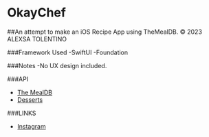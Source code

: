 # OkayChef 
 ##An attempt to make an iOS Recipe App using TheMealDB. 
© 2023 ALEXSA TOLENTINO

###Framework Used
-SwiftUI
-Foundation


###Notes
-No UX design included. 

###API
- [The MealDB](https://themealdb.com/api.php)
- [Desserts](https://themealdb.com/api/json/v1/1/filter.php?c=Dessert)

###LINKS
- [Instagram](https://www.instagram.com/alexsorcist/)
